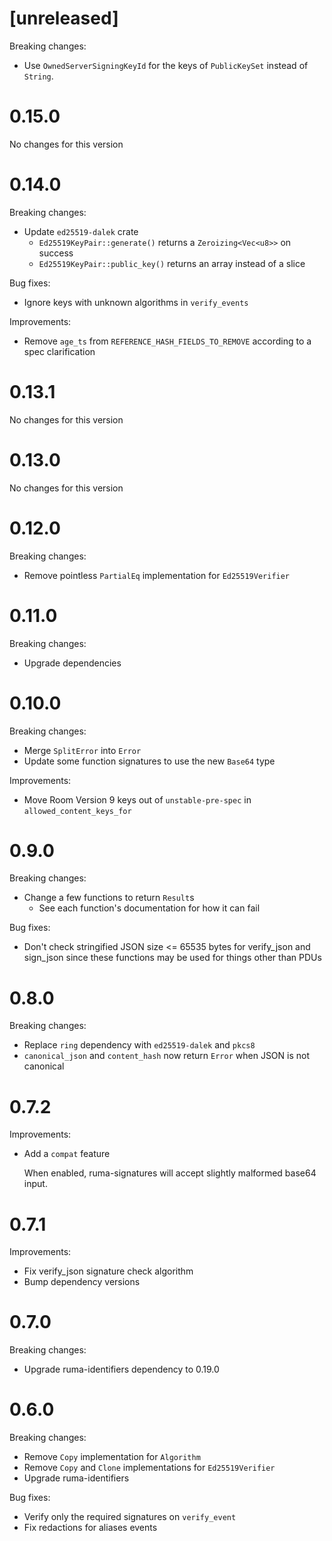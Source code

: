 # [unreleased]

Breaking changes:
- Use `OwnedServerSigningKeyId` for the keys of `PublicKeySet`  instead of `String`.

# 0.15.0

No changes for this version

# 0.14.0

Breaking changes:

- Update `ed25519-dalek` crate
  - `Ed25519KeyPair::generate()` returns a `Zeroizing<Vec<u8>>` on success
  - `Ed25519KeyPair::public_key()` returns an array instead of a slice

Bug fixes:

- Ignore keys with unknown algorithms in `verify_events`

Improvements:

- Remove `age_ts` from `REFERENCE_HASH_FIELDS_TO_REMOVE` according to a spec clarification

# 0.13.1

No changes for this version

# 0.13.0

No changes for this version

# 0.12.0

Breaking changes:

* Remove pointless `PartialEq` implementation for `Ed25519Verifier`

# 0.11.0

Breaking changes:

* Upgrade dependencies

# 0.10.0

Breaking changes:

* Merge `SplitError` into `Error`
* Update some function signatures to use the new `Base64` type

Improvements:

* Move Room Version 9 keys out of `unstable-pre-spec` in `allowed_content_keys_for`

# 0.9.0

Breaking changes:

* Change a few functions to return `Result`s
  * See each function's documentation for how it can fail

Bug fixes:

* Don't check stringified JSON size <= 65535 bytes for verify_json and sign_json
  since these functions may be used for things other than PDUs

# 0.8.0

Breaking changes:

* Replace `ring` dependency with `ed25519-dalek` and `pkcs8`
* `canonical_json` and `content_hash` now return `Error` when JSON is not canonical

# 0.7.2

Improvements:

* Add a `compat` feature

  When enabled, ruma-signatures will accept slightly malformed base64 input.

# 0.7.1

Improvements:

* Fix verify_json signature check algorithm
* Bump dependency versions

# 0.7.0

Breaking changes:

* Upgrade ruma-identifiers dependency to 0.19.0

# 0.6.0

Breaking changes:

* Remove `Copy` implementation for `Algorithm`
* Remove `Copy` and `Clone` implementations for `Ed25519Verifier`
* Upgrade ruma-identifiers

Bug fixes:

* Verify only the required signatures on `verify_event`
* Fix redactions for aliases events
